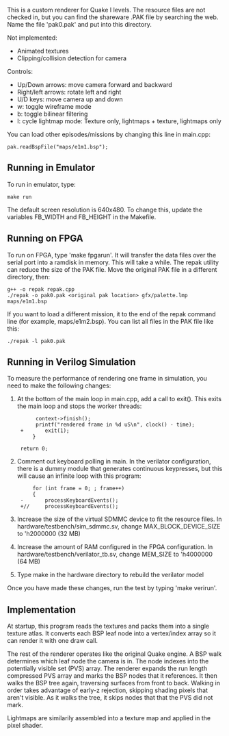This is a custom renderer for Quake I levels. The resource files are not
checked in, but you can find the shareware .PAK file by searching the web. Name
the file 'pak0.pak' and put into this directory.

Not implemented:
- Animated textures
- Clipping/collision detection for camera

Controls:
- Up/Down arrows: move camera forward and backward
- Right/left arrows: rotate left and right
- U/D keys: move camera up and down
- w: toggle wireframe mode
- b: toggle bilinear filtering
- l: cycle lightmap mode: Texture only, lightmaps + texture, lightmaps only

You can load other episodes/missions by changing this line in main.cpp:

	pak.readBspFile("maps/e1m1.bsp");

## Running in Emulator

To run in emulator, type:

    make run

The default screen resolution is 640x480. To change this, update the variables
FB_WIDTH and FB_HEIGHT in the Makefile.

## Running on FPGA

To run on FPGA, type 'make fpgarun'. It will transfer the data files over the
serial port into a ramdisk in memory. This will take a while. The repak utility
can reduce the size of the PAK file. Move the original PAK file in a different
directory, then:

    g++ -o repak repak.cpp
    ./repak -o pak0.pak <original pak location> gfx/palette.lmp maps/e1m1.bsp

If you want to load a different mission, it to the end of the repak command line (for example,
maps/e1m2.bsp). You can list all files in the PAK file like this:

    ./repak -l pak0.pak

## Running in Verilog Simulation

To measure the performance of rendering one frame in simulation, you need to
make the following changes:

1. At the bottom of the main loop in main.cpp, add a call to exit(). This exits the main
loop and stops the worker threads:

             context->finish();
             printf("rendered frame in %d uS\n", clock() - time);
        +		exit(1);
         	}

     	return 0;

2. Comment out keyboard polling in main. In the verilator configuration, there is a dummy module that
generates continuous keypresses, but this will cause an infinite loop with this program:

            for (int frame = 0; ; frame++)
            {
        -       processKeyboardEvents();
        +//     processKeyboardEvents();


3. Increase the size of the virtual SDMMC device to fit the resource files. In hardware/testbench/sim_sdmmc.sv,
change MAX_BLOCK_DEVICE_SIZE to 'h2000000 (32 MB)

4. Increase the amount of RAM configured in the FPGA configuration. In hardware/testbench/verilator_tb.sv,
change MEM_SIZE to 'h4000000 (64 MB)

5. Type make in the hardware directory to rebuild the verilator model

Once you have made these changes, run the test by typing 'make verirun'.

## Implementation

At startup, this program reads the textures and packs them into a single
texture atlas. It converts each BSP leaf node into a vertex/index array so it
can render it with one draw call.

The rest of the renderer operates like the original Quake engine. A BSP walk
determines which leaf node the camera is in. The node indexes into the
potentially visible set (PVS) array. The renderer expands the run length
compressed PVS array and marks the BSP nodes that it references. It then walks
the BSP tree again, traversing surfaces from front to back. Walking in order
takes advantage of early-z rejection, skipping shading pixels that aren't
visible. As it walks the tree, it skips nodes that that the PVS did not mark.

Lightmaps are similarily assembled into a texture map and applied in the pixel
shader.
